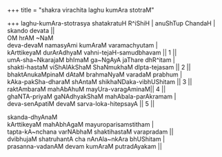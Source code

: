 +++
title = "shakra virachita laghu kumAra stotraM"

+++
laghu-kumAra-stotrasya shatakratuH R^iShiH | anuShTup ChandaH | skando
devata ||  
OM hrAM \~NaM  
deva-devaM namasyAmi kumAraM varamachyutam |  
kArttikeyaM durArAdhyaM vahni-tejaH-samudbhavam || 1 ||  
umA-sha\~NkarajaM bhImaM ga\~NgAyA jaThare dhR^itam |  
shakti-hastaM viShAlAkShaM ShaNmukhaM dIpta-tejasam || 2 ||  
bhaktAnukaMpinaM dAtaM brahmaNyaM varadaM prabhum |  
kAka-pakSha-dharaM shAntaM shikhaNDaka-vibhUShitam || 3 ||  
raktAmbaraM mahAbAhuM mayUra-varagAminaM|| 4 ||  
ghaNTA-priyaM gaNAdhyakShaM mahAbala-parAkramam |  
deva-senApatiM devaM sarva-loka-hitepsayA || 5 ||

skanda-dhyAnaM  
kArttikeyaM mahAbhAgaM mayuroparisamstitham |  
tapta-kA\~nchana varNAbhaM shaktihastaM varapradam ||  
dvibhujaM shatruhantA cha nAnAla\~nkAra bhUShitam |  
prasanna-vadanAM devam kumAraM putradAyakam ||
